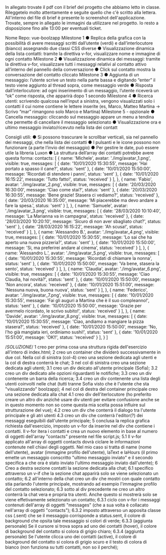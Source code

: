 In allegato trovate il pdf con il brief del progetto che abbiamo letto in classe. Rileggetelo molto attentamente e seguite quello che c'è scritto alla lettera. All'interno del file di brief è presente lo screenshot dell'applicazione. Trovate, sempre in allegato le immagini da utilizzare nel progetto. Io resto a disposizione fino alle 13:00 per eventuali ticket.

Nome Repo: vue-boolzapp
Milestone 1
● Replica della grafica con la possibilità di avere messaggi scritti dall’utente (verdi) e
dall’interlocutore (bianco) assegnando due classi CSS diverse
● Visualizzazione dinamica della lista contatti: tramite la direttiva v-for, visualizzare
nome e immagine di ogni contatto
Milestone 2
● Visualizzazione dinamica dei messaggi: tramite la direttiva v-for, visualizzare tutti i
messaggi relativi al contatto attivo all’interno del pannello della conversazione
● Click sul contatto mostra la conversazione del contatto cliccato
Milestone 3
● Aggiunta di un messaggio: l’utente scrive un testo nella parte bassa e digitando
“enter” il testo viene aggiunto al thread sopra, come messaggio verde
● Risposta dall’interlocutore: ad ogni inserimento di un messaggio, l’utente riceverà
un “ok” come risposta, che apparirà dopo 1 secondo
Milestone 4
● Ricerca utenti: scrivendo qualcosa nell’input a sinistra, vengono visualizzati solo i
contatti il cui nome contiene le lettere inserite (es, Marco, Matteo Martina -> Scrivo
“mar” rimangono solo Marco e Martina)
Milestone 5 - opzionale
● Cancella messaggio: cliccando sul messaggio appare un menu a tendina che
permette di cancellare il messaggio selezionato
● Visualizzazione ora e ultimo messaggio inviato/ricevuto nella lista dei contatt

Consigli utili:
● Si possono trascurare le scrollbar verticali, sia nel pannello dei messaggi, che nella
lista dei contatti
● I pulsanti e le icone possono non funzionare (a parte l’invio del messaggio)
● Per gestire le date, può essere utile la libreria Luxon
● La struttura dell’array dei contatti potrebbe avere questa forma:
contacts: [
{
name: 'Michele',
avatar: './img/avatar_1.png',
visible: true,
messages: [
{
date: '10/01/2020 15:30:55',
message: 'Hai portato a spasso il cane?',
status: 'sent'
},
{
date: '10/01/2020 15:50:00',
message: 'Ricordati di stendere i panni',
status: 'sent'
},
{
date: '10/01/2020 16:15:22',
message: 'Tutto fatto!',
status: 'received'
}
],
},
{
name: 'Fabio',
avatar: './img/avatar_2.png',
visible: true,
messages: [
{
date: '20/03/2020 16:30:00',
message: 'Ciao come stai?',
status: 'sent'
},
{
date: '20/03/2020 16:30:55',
message: 'Bene grazie! Stasera ci vediamo?',
status: 'received'
},
{
date: '20/03/2020 16:35:00',
message: 'Mi piacerebbe ma devo andare a fare la spesa.',
status: 'sent'
}
],
},
{
name: 'Samuele',
avatar: './img/avatar_3.png',
visible: true,
messages: [
{
date: '28/03/2020 10:10:40',
message: 'La Marianna va in campagna',
status: 'received'
},
{
date: '28/03/2020 10:20:10',
message: 'Sicuro di non aver sbagliato chat?',
status: 'sent'
},
{
date: '28/03/2020 16:15:22',
message: 'Ah scusa!',
status: 'received'
}
],
},
{
name: 'Alessandro B.',
avatar: './img/avatar_4.png',
visible: true,
messages: [
{
date: '10/01/2020 15:30:55',
message: 'Lo sai che ha aperto una nuova pizzeria?',
status: 'sent'
},
{
date: '10/01/2020 15:50:00',
message: 'Si, ma preferirei andare al cinema',
status: 'received'
}
],
},
{
name: 'Alessandro L.',
avatar: './img/avatar_5.png',
visible: true,
messages: [
{
date: '10/01/2020 15:30:55',
message: 'Ricordati di chiamare la nonna',
status: 'sent'
},
{
date: '10/01/2020 15:50:00',
message: 'Va bene, stasera la sento',
status: 'received'
}
],
},
{
name: 'Claudia',
avatar: './img/avatar_6.png',
visible: true,
messages: [
{
date: '10/01/2020 15:30:55',
message: 'Ciao Claudia, hai novità?',
status: 'sent'
},
{
date: '10/01/2020 15:50:00',
message: 'Non ancora',
status: 'received'
},
{
date: '10/01/2020 15:51:00',
message: 'Nessuna nuova, buona nuova',
status: 'sent'
}
],
},
{
name: 'Federico',
avatar: './img/avatar_7.png',
visible: true,
messages: [
{
date: '10/01/2020 15:30:55',
message: 'Fai gli auguri a Martina che è il suo compleanno!',
status: 'sent'
},
{
date: '10/01/2020 15:50:00',
message: 'Grazie per avermelo ricordato, le scrivo subito!',
status: 'received'
}
],
},
{
name: 'Davide',
avatar: './img/avatar_8.png',
visible: true,
messages: [
{
date: '10/01/2020 15:30:55',
message: 'Ciao, andiamo a mangiare la pizza stasera?',
status: 'received'
},
{
date: '10/01/2020 15:50:00',
message: 'No, l\'ho già mangiata ieri, ordiniamo sushi!',
status: 'sent'
},
{
date: '10/01/2020 15:51:00',
message: 'OK!!',
status: 'received'
}
],
}
]

/*SOLUZIONE*/
1 creo per prima cosa una struttura rigida dell'esercizio all'intero di index.html;
2 creo un container che dividerò successivamente in due col. Nella col di sinistra (col-4) creo una sezione dedicata agli utenti e la col di destra conterrà le chat;
3 nel col di sinistra creo una sezione dedicata agli utenti;
3.1 creo un div deicato all'utente principale (Sofia);
3.2 creo un div dedicato alle opzioni riguardanti le notifiche;
3.3 creo un div contenente un barra della ricerca;
3.4 creo un div contenente una lista degli utenti coinvolti nelle chat (tutti tranne Sofia visto che è l'utente che sta "visualizzando" boolzapp);
4 nel col di destra del container principale creo una sezione dedicata alla chat
4.1 creo div dell'iterlocutore (ho preferito creare un altro div anziché usare div utenti per evitare confusione anche se in questo momento non so come questa mia scelta possa influire sul strutturazione del vue);
4.2 creo um div che conterrà il dialogo tra l'utente principale e gli atri utenti
4.3 creo un div che conterrà l'editor(?) dei messaggi eseguibili dall'utente principale;
5 conclusa la replica grafica richiesta dall'esercizio, imposto un v-for da inserire nel div che contiene i contatti. Il v-for itera i contatti e crea un nuovo elemento in base al numero di oggetti dell'array "contacts" presente nel file script.js;
5.1 Il v-for applicato all'array di oggetti contacts dovrà ciclare le informazioni contenute nell chiavi degli oggetti. Nel mio caso si tratta di name (nome dell'utente), avatar (immagine profilo dell'utente), laText e laHours (il primo emette un messaggio conscritto "ultimo messaggio inviato" e il secondo specifica a che ora è stato inviato l'ultimo messaggio inviato dall'utente);
6 Creo a destra sezione contatti la sezione dedicata alla chat;
6.1 specifico attraverso un v-if che la sezione chat apparirà solo se viene selezionato un contatto;
6.2 all'interno della chat creo un div che mostri con quale contatto stia parlando l'utente principale, mostrando ad esempio l'immagine profilo del contatto selezionato;
6.3 sotto al div precedente ne creo un altro conterrà la chat vera e propria tra utenti. Anche questo si mostrerà solo se viene effetivamente selezionato un contatto;
6.3.1 ciclo con v-for i messaggi contenuti dell'array di oggetti "messages" (che a sua volta è collacato nell'array di oggetti "contacts");
6.3.2 imposto attraverso un apposita classe css (.sent) che se il messaggio corrisponde a status.sent, il colore di background che opsita tale messaggio si colori di verde;
6.3.3 (aggiunta personale) Se il cursore si trova sopra ad uno dei contatti (hover), il colore di background del contatto si colora di grigio chiaro;
6.3.4 (aggiunta personale) Se l'utente clicca uno dei contatti (active), il colore di background del contatto si colora di grigio scuro e il testo di colora di bianco (non funziona su tutti contatti, non so il perché);